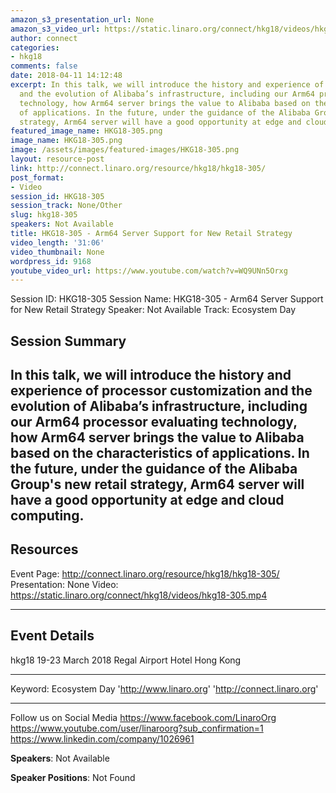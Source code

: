 ```yaml
---
amazon_s3_presentation_url: None
amazon_s3_video_url: https://static.linaro.org/connect/hkg18/videos/hkg18-305.mp4
author: connect
categories:
- hkg18
comments: false
date: 2018-04-11 14:12:48
excerpt: In this talk, we will introduce the history and experience of processor customization
  and the evolution of Alibaba’s infrastructure, including our Arm64 processor evaluating
  technology, how Arm64 server brings the value to Alibaba based on the characteristics
  of applications. In the future, under the guidance of the Alibaba Group's new retail
  strategy, Arm64 server will have a good opportunity at edge and cloud computing.
featured_image_name: HKG18-305.png
image_name: HKG18-305.png
image: /assets/images/featured-images/HKG18-305.png
layout: resource-post
link: http://connect.linaro.org/resource/hkg18/hkg18-305/
post_format:
- Video
session_id: HKG18-305
session_track: None/Other
slug: hkg18-305
speakers: Not Available
title: HKG18-305 - Arm64 Server Support for New Retail Strategy
video_length: '31:06'
video_thumbnail: None
wordpress_id: 9168
youtube_video_url: https://www.youtube.com/watch?v=WQ9UNn5Orxg
---
```


Session ID: HKG18-305
Session Name: HKG18-305 - Arm64 Server Support for New Retail Strategy
Speaker: Not Available
Track: Ecosystem Day

## Session Summary

## In this talk, we will introduce the history and experience of processor customization and the evolution of Alibaba’s infrastructure, including our Arm64 processor evaluating technology, how Arm64 server brings the value to Alibaba based on the characteristics of applications. In the future, under the guidance of the Alibaba Group's new retail strategy, Arm64 server will have a good opportunity at edge and cloud computing.

## Resources

Event Page: http://connect.linaro.org/resource/hkg18/hkg18-305/
Presentation: None
Video: https://static.linaro.org/connect/hkg18/videos/hkg18-305.mp4

---

## Event Details

hkg18
19-23 March 2018
Regal Airport Hotel Hong Kong

---

Keyword: Ecosystem Day
'http://www.linaro.org'
'http://connect.linaro.org'

---

Follow us on Social Media
https://www.facebook.com/LinaroOrg
https://www.youtube.com/user/linaroorg?sub_confirmation=1
https://www.linkedin.com/company/1026961

**Speakers**: Not Available

**Speaker Positions**: Not Found